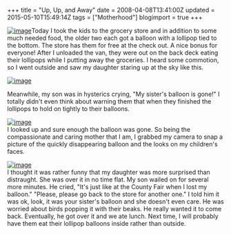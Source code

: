 +++
title = "Up, Up, and Away"
date = 2008-04-08T13:41:00Z
updated = 2015-05-10T15:49:14Z
tags = ["Motherhood"]
blogimport = true 
+++

[![image](http://bp0.blogger.com/_CPk-Aq1-YMw/R_uwQuitY5I/AAAAAAAAAWQ/zchMRAq0S4o/s320/enjoying+the+balloons.jpg)](http://bp0.blogger.com/_CPk-Aq1-YMw/R_uwQuitY5I/AAAAAAAAAWQ/zchMRAq0S4o/s1600-h/enjoying+the+balloons.jpg)Today I took the kids to the grocery store and in addition to some much needed food, the older two each got a balloon with a lollipop tied to the bottom.  The store has them for free at the check out.  A nice bonus for everyone!    After I unloaded the van, they were out on the back deck eating their lollipops while I putting away the groceries.  I heard some commotion, so I went outside and saw my daughter staring up at the sky like this.  

[![image](http://bp1.blogger.com/_CPk-Aq1-YMw/R_uwg-itY6I/AAAAAAAAAWY/mDdsNUsZdvM/s320/uh-oh.jpg)](http://bp1.blogger.com/_CPk-Aq1-YMw/R_uwg-itY6I/AAAAAAAAAWY/mDdsNUsZdvM/s1600-h/uh-oh.jpg)  

Meanwhile, my son was in hysterics crying, "My sister's balloon is gone!"  I totally didn't even think about warning them that when they finished the lollipops to hold on tightly to their balloons.  

[![image](http://bp0.blogger.com/_CPk-Aq1-YMw/R_uxQuitY8I/AAAAAAAAAWo/pTZ06lKu5Gc/s320/total+despair.JPG)](http://bp0.blogger.com/_CPk-Aq1-YMw/R_uxQuitY8I/AAAAAAAAAWo/pTZ06lKu5Gc/s1600-h/total+despair.JPG)  
I looked up and sure enough the balloon was gone.  So being the compassionate and caring mother that I am, I grabbed my camera to snap a picture of the quickly disappearing balloon and the looks on my children's faces.  

[![image](http://bp2.blogger.com/_CPk-Aq1-YMw/R_ux-OitY9I/AAAAAAAAAWw/iIfOliKTj00/s320/bye+bye.jpg)](http://bp2.blogger.com/_CPk-Aq1-YMw/R_ux-OitY9I/AAAAAAAAAWw/iIfOliKTj00/s1600-h/bye+bye.jpg)  
I thought it was rather funny that my daughter was more surprised than distraught.  She was over it in no time flat.  My son wailed on for several more minutes.  He cried, "It's just like at the County Fair when I lost my balloon."  "Please, please go back to the store for another one."  I told him it was ok, look, it was your sister's balloon and she doesn't even care.  He was worried about birds popping it with their beaks.   He really wanted it to come back.  Eventually, he got over it and we ate lunch.   Next time, I will probably have them eat their lollipop balloons inside rather than outside.
